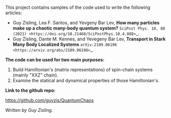 This project contains samples of the code used to write the following articles:


* Guy Zisling, Lea F. Santos, and Yevgeny Bar Lev, **How many particles make up a chaotic many-body quantum system?** `SciPost Phys. 10, 88 (2021) <https://doi.org/10.21468/SciPostPhys.10.4.088>`_.
* Guy Zisling, Dante M. Kennes, and Yevegeny Bar Lev, **Transport in Stark Many Body Localized Systems** `arXiv:2109.06196 <https://arxiv.org/abs/2109.06196>`_.


**The code can be used for two main purposes:**


1. Build Hamiltonian's (matrix representations) of spin-chain systems (mainly "XXZ" chain).
2. Examine the statical and dynamical properties of those Hamiltonian's.

**Link to the github repo:**

 https://github.com/guyzis/QuantumChaos

*Written by Guy Zisling.*